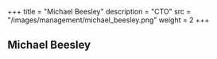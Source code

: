 +++
title = "Michael Beesley"
description = "CTO"
src = "/images/management/michael_beesley.png"
weight = 2
+++

## Michael Beesley